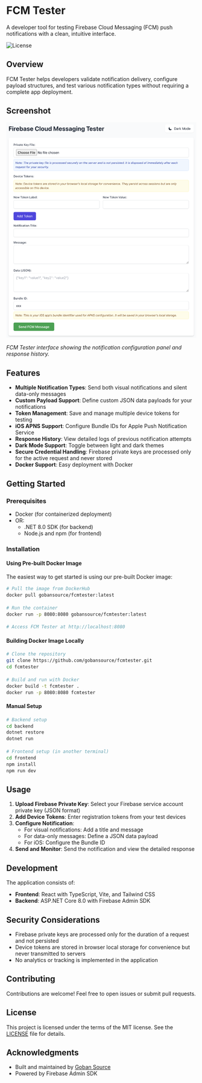 # FCM Tester

A developer tool for testing Firebase Cloud Messaging (FCM) push notifications with a clean, intuitive interface.

![License](https://img.shields.io/github/license/gobansource/fcmtester)

## Overview

FCM Tester helps developers validate notification delivery, configure payload structures, and test various notification types without requiring a complete app deployment.

## Screenshot

![FCM Tester Screenshot](fcmtester-screenshot.png)

_FCM Tester interface showing the notification configuration panel and response history._

## Features

- **Multiple Notification Types**: Send both visual notifications and silent data-only messages
- **Custom Payload Support**: Define custom JSON data payloads for your notifications
- **Token Management**: Save and manage multiple device tokens for testing
- **iOS APNS Support**: Configure Bundle IDs for Apple Push Notification Service
- **Response History**: View detailed logs of previous notification attempts
- **Dark Mode Support**: Toggle between light and dark themes
- **Secure Credential Handling**: Firebase private keys are processed only for the active request and never stored
- **Docker Support**: Easy deployment with Docker

## Getting Started

### Prerequisites

- Docker (for containerized deployment)
- OR:
  - .NET 8.0 SDK (for backend)
  - Node.js and npm (for frontend)

### Installation

#### Using Pre-built Docker Image

The easiest way to get started is using our pre-built Docker image:

```bash
# Pull the image from DockerHub
docker pull gobansource/fcmtester:latest

# Run the container
docker run -p 8080:8080 gobansource/fcmtester:latest

# Access FCM Tester at http://localhost:8080
```

#### Building Docker Image Locally

```bash
# Clone the repository
git clone https://github.com/gobansource/fcmtester.git
cd fcmtester

# Build and run with Docker
docker build -t fcmtester .
docker run -p 8080:8080 fcmtester
```

#### Manual Setup

```bash
# Backend setup
cd backend
dotnet restore
dotnet run

# Frontend setup (in another terminal)
cd frontend
npm install
npm run dev
```

## Usage

1. **Upload Firebase Private Key**: Select your Firebase service account private key (JSON format)
2. **Add Device Tokens**: Enter registration tokens from your test devices
3. **Configure Notification**:
   - For visual notifications: Add a title and message
   - For data-only messages: Define a JSON data payload
   - For iOS: Configure the Bundle ID
4. **Send and Monitor**: Send the notification and view the detailed response

## Development

The application consists of:

- **Frontend**: React with TypeScript, Vite, and Tailwind CSS
- **Backend**: ASP.NET Core 8.0 with Firebase Admin SDK

## Security Considerations

- Firebase private keys are processed only for the duration of a request and not persisted
- Device tokens are stored in browser local storage for convenience but never transmitted to servers
- No analytics or tracking is implemented in the application

## Contributing

Contributions are welcome! Feel free to open issues or submit pull requests.

## License

This project is licensed under the terms of the MIT license. See the [LICENSE](LICENSE) file for details.

## Acknowledgments

- Built and maintained by [Goban Source](https://gobansource.com)
- Powered by Firebase Admin SDK
